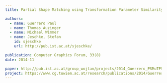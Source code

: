 ```yaml
---
title: Partial Shape Matching using Transformation Parameter Similarity

authors:
  - name: Guerrero Paul
  - name: Thomas Auzinger
  - name: Michael Wimmer
  - name: Jeschke, Stefan
    id: sjeschke
    url: http://pub.ist.ac.at/sjeschke/

publication: Computer Graphics Forum, 33(8)
date: 2014-11

paper: http://pub.ist.ac.at/group_wojtan/projects/2014_Guerrero_PSMuTPS/Guerrero-2014-TPS-paper.pdf
project: https://www.cg.tuwien.ac.at/research/publications/2014/Guerrero-2014-TPS/
---
```

